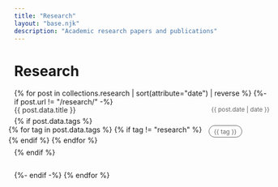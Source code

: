 ```yaml
---
title: "Research"
layout: "base.njk"
description: "Academic research papers and publications"
---
```


# Research

<ul class="papers-list">
{% for post in collections.research | sort(attribute="date") | reverse %}
{%- if post.url != "/research/" -%}
  <li class="paper-item">
    <div class="paper-title-row">
      <a href="{{ post.data.externalUrl }}" target="_blank" rel="noopener noreferrer">
        {{ post.data.title }}
      </a>
      <time datetime="{{ post.date | date }}">{{ post.date | date }}</time>
    </div>
    {% if post.data.tags %}
    <div class="paper-tags">
      {% for tag in post.data.tags %}
        {% if tag != "research" %}
        <span class="tag">{{ tag }}</span>
        {% endif %}
      {% endfor %}
    </div>
    {% endif %}
  </li>
{%- endif -%}
{% endfor %}
</ul>

<style>
.papers-list {
  list-style: none;
  padding: 0;
  margin: 0;
}

.paper-item {
  margin-bottom: 2em;
}

.paper-title-row {
  display: flex;
  justify-content: space-between;
  align-items: flex-start;
  margin-bottom: 0.3em;
  line-height: 1.2;
}

.paper-item .paper-title-row a {
  text-decoration: none;
  color: #333;
  margin-right: 2em;
  flex: 1;
}

.paper-title-row time,
.tag {
  color: var(--text-tertiary, #666666);
}

.paper-tags {
  display: flex;
  flex-wrap: wrap;
  gap: 0.25em;
  margin-left: -0.8em;
  margin-bottom: 0.5em;
  width: 100%;
  align-items: flex-start;
}

.tag {
  display: inline-flex;
  align-items: center;
  padding: 0 0.8em;
  height: 1.8em;
  border-radius: 15px;
  font-size: 0.85em;
  border: 0.5px solid var(--text-tertiary, #666666);
  background: transparent;
  margin-bottom: -1em;
  margin-left: 0.8em;
}

.paper-title-row time {
  font-size: 0.85em;
  white-space: nowrap;
  flex-shrink: 0;
}

.dark-mode .papers-list .paper-item .paper-title-row a {
  color: #e5e5e5 !important;
}

.dark-mode .paper-title-row time,
.dark-mode .tag {
  color: #666666 !important;
  border-color: #666666 !important;
}

@media screen and (max-width: 480px) {
  .papers-list .paper-tags {
    margin-bottom: 0.25em !important;
    max-width: calc(100vw - 2em);
    width: 100%;
  }
  
  .papers-list .paper-item {
    margin-bottom: 1em !important;
  }
  
  .paper-title-row {
    flex-wrap: wrap;
  }
}
</style>